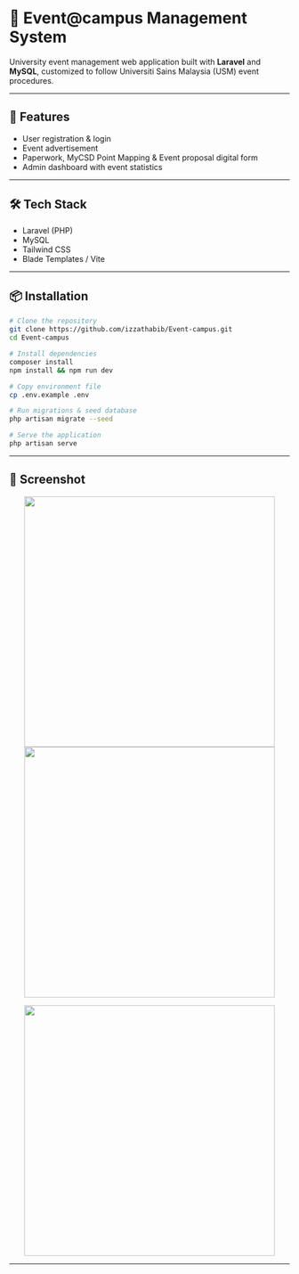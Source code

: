 # 🎉 Event@campus Management System

University event management web application built with **Laravel** and **MySQL**, customized to follow Universiti Sains Malaysia (USM) event procedures.

---

## 🚀 Features
- User registration & login  
- Event advertisement 
- Paperwork, MyCSD Point Mapping & Event proposal digital form 
- Admin dashboard with event statistics  

---

## 🛠️ Tech Stack
- Laravel (PHP)
- MySQL
- Tailwind CSS
- Blade Templates / Vite

---

## 📦 Installation

```bash
# Clone the repository
git clone https://github.com/izzathabib/Event-campus.git
cd Event-campus

# Install dependencies
composer install
npm install && npm run dev

# Copy environment file
cp .env.example .env

# Run migrations & seed database
php artisan migrate --seed

# Serve the application
php artisan serve

```
---

## 📸 Screenshot
<p align="center"> <img src="https://github.com/user-attachments/assets/a00a8ce3-c992-434b-99d0-adc4e98f6342" width="450" /> <img src="https://github.com/user-attachments/assets/4e056a17-c5f8-4cb4-82a2-eff9072a7ddd" width="450" /> </p> 
<p align="center"> <img src="https://github.com/user-attachments/assets/e8630302-93fd-4125-81fb-e62ba805cf39" width="450" /> </p>

---
